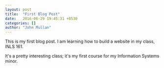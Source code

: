 ```yaml
---
layout: post
title:  "First Blog Post"
date:   2016-06-29 19:45:31 +0530
categories: []
author: "John Mullan"
---
```

This is my first blog post.  I am learning how to build a website in my class, INLS 161.  

It's a pretty interesting  class; it's my first course for my Information Systems minor.  
